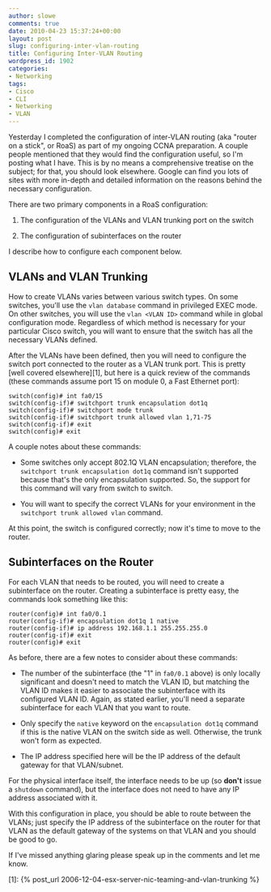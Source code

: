 ```yaml
---
author: slowe
comments: true
date: 2010-04-23 15:37:24+00:00
layout: post
slug: configuring-inter-vlan-routing
title: Configuring Inter-VLAN Routing
wordpress_id: 1902
categories:
- Networking
tags:
- Cisco
- CLI
- Networking
- VLAN
---
```


Yesterday I completed the configuration of inter-VLAN routing (aka "router on a stick", or RoaS) as part of my ongoing CCNA preparation. A couple people mentioned that they would find the configuration useful, so I'm posting what I have. This is by no means a comprehensive treatise on the subject; for that, you should look elsewhere. Google can find you lots of sites with more in-depth and detailed information on the reasons behind the necessary configuration.

There are two primary components in a RoaS configuration:

1. The configuration of the VLANs and VLAN trunking port on the switch

2. The configuration of subinterfaces on the router

I describe how to configure each component below.

## VLANs and VLAN Trunking

How to create VLANs varies between various switch types. On some switches, you'll use the `vlan database` command in privileged EXEC mode. On other switches, you will use the `vlan <VLAN ID>` command while in global configuration mode. Regardless of which method is necessary for your particular Cisco switch, you will want to ensure that the switch has all the necessary VLANs defined.

After the VLANs have been defined, then you will need to configure the switch port connected to the router as a VLAN trunk port. This is pretty [well covered elsewhere][1], but here is a quick review of the commands (these commands assume port 15 on module 0, a Fast Ethernet port):

	switch(config)# int fa0/15  
	switch(config-if)# switchport trunk encapsulation dot1q  
	switch(config-if)# switchport mode trunk  
	switch(config-if)# switchport trunk allowed vlan 1,71-75  
	switch(config-if)# exit  
	switch(config)# exit  

A couple notes about these commands:

* Some switches only accept 802.1Q VLAN encapsulation; therefore, the `switchport trunk encapsulation dot1q` command isn't supported because that's the only encapsulation supported. So, the support for this command will vary from switch to switch.

* You will want to specify the correct VLANs for your environment in the `switchport trunk allowed vlan` command.

At this point, the switch is configured correctly; now it's time to move to the router.

## Subinterfaces on the Router

For each VLAN that needs to be routed, you will need to create a subinterface on the router. Creating a subinterface is pretty easy, the commands look something like this:

	router(config)# int fa0/0.1  
	router(config-if)# encapsulation dot1q 1 native  
	router(config-if)# ip address 192.168.1.1 255.255.255.0  
	router(config-if)# exit  
	router(config)# exit  

As before, there are a few notes to consider about these commands:

* The number of the subinterface (the "1" in `fa0/0.1` above) is only locally significant and doesn't need to match the VLAN ID, but matching the VLAN ID makes it easier to associate the subinterface with its configured VLAN ID. Again, as stated earlier, you'll need a separate subinterface for each VLAN that you want to route.

* Only specify the `native` keyword on the `encapsulation dot1q` command if this is the native VLAN on the switch side as well. Otherwise, the trunk won't form as expected.

* The IP address specified here will be the IP address of the default gateway for that VLAN/subnet.

For the physical interface itself, the interface needs to be up (so **don't** issue a `shutdown` command), but the interface does not need to have any IP address associated with it.

With this configuration in place, you should be able to route between the VLANs; just specify the IP address of the subinterface on the router for that VLAN as the default gateway of the systems on that VLAN and you should be good to go.

If I've missed anything glaring please speak up in the comments and let me know.

[1]: {% post_url 2006-12-04-esx-server-nic-teaming-and-vlan-trunking %}
